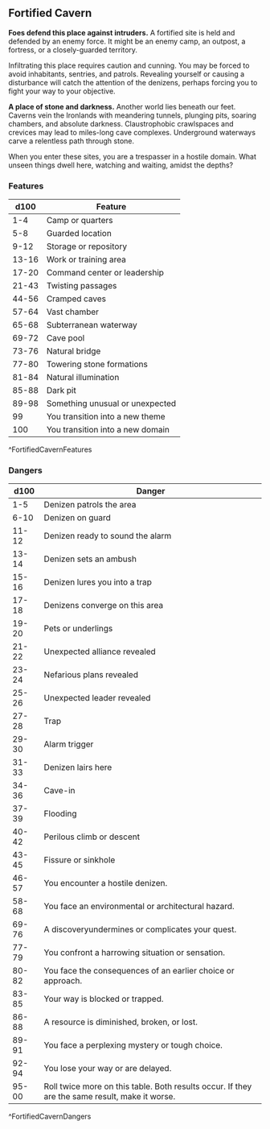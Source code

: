 ## Fortified Cavern
**Foes defend this place against intruders.** A fortified site is held and defended by an enemy force. It might be an enemy camp, an outpost, a fortress, or a closely-guarded territory.

Infiltrating this place requires caution and cunning. You may be forced to avoid inhabitants, sentries, and patrols. Revealing yourself or causing a disturbance will catch the attention of the denizens, perhaps forcing you to fight your way to your objective.

**A place of stone and darkness.** Another world lies beneath our feet. Caverns vein the Ironlands with meandering tunnels, plunging pits, soaring chambers, and absolute darkness. Claustrophobic crawlspaces and crevices may lead to miles-long cave complexes. Underground waterways carve a relentless path through stone.

When you enter these sites, you are a trespasser in a hostile domain. What unseen things dwell here, watching and waiting, amidst the depths?

### Features
| d100  | Feature  |
|-------|----------|
| 1-4 | Camp or quarters  |
| 5-8 | Guarded location  |
| 9-12 | Storage or repository  |
| 13-16 | Work or training area  |
| 17-20 | Command center or leadership  |
| 21-43 | Twisting passages  |
| 44-56 | Cramped caves  |
| 57-64 | Vast chamber  |
| 65-68 | Subterranean waterway  |
| 69-72 | Cave pool  |
| 73-76 | Natural bridge  |
| 77-80 | Towering stone formations  |
| 81-84 | Natural illumination  |
| 85-88 | Dark pit  |
| 89-98 | Something unusual or unexpected  |
| 99 | You transition into a new theme  |
| 100 | You transition into a new domain  |
^FortifiedCavernFeatures

### Dangers
| d100  | Danger  |
|-------|----------|
| 1-5 | Denizen patrols the area  |
| 6-10 | Denizen on guard  |
| 11-12 | Denizen ready to sound the alarm  |
| 13-14 | Denizen sets an ambush  |
| 15-16 | Denizen lures you into a trap  |
| 17-18 | Denizens converge on this area  |
| 19-20 | Pets or underlings  |
| 21-22 | Unexpected alliance revealed  |
| 23-24 | Nefarious plans revealed  |
| 25-26 | Unexpected leader revealed  |
| 27-28 | Trap  |
| 29-30 | Alarm trigger  |
| 31-33 | Denizen lairs here  |
| 34-36 | Cave-in  |
| 37-39 | Flooding  |
| 40-42 | Perilous climb or descent  |
| 43-45 | Fissure or sinkhole  |
| 46-57 | You encounter a hostile denizen.
| 58-68 | You face an environmental or architectural hazard.
| 69-76 | A discoveryundermines or complicates your quest.
| 77-79 | You confront a harrowing situation or sensation.
| 80-82 | You face the consequences of an earlier choice or approach.
| 83-85 | Your way is blocked or trapped.
| 86-88 | A resource is diminished, broken, or lost.
| 89-91 | You face a perplexing mystery or tough choice.
| 92-94 | You lose your way or are delayed.
| 95-00 | Roll twice more on this table. Both results occur. If they are the same result, make it worse.
^FortifiedCavernDangers

